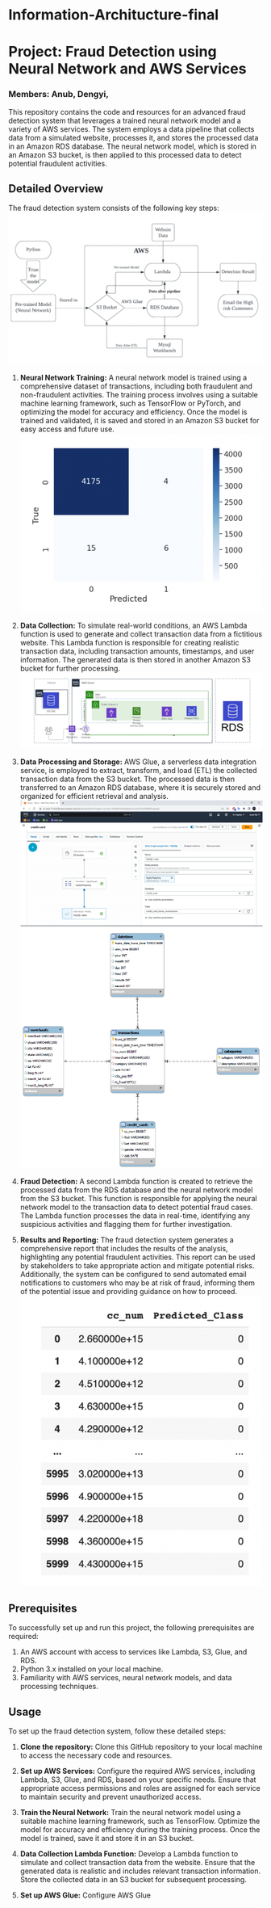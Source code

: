 # Information-Architucture-final
# Project: Fraud Detection using Neural Network and AWS Services
### Members: Anub, Dengyi,
This repository contains the code and resources for an advanced fraud detection system that leverages a trained neural network model and a variety of AWS services. The system employs a data pipeline that collects data from a simulated website, processes it, and stores the processed data in an Amazon RDS database. The neural network model, which is stored in an Amazon S3 bucket, is then applied to this processed data to detect potential fraudulent activities.

## Detailed Overview

The fraud detection system consists of the following key steps:
![Workflow Diagram](https://github.com/DengyiLiu/Information-Architucture-final/blob/main/Screen%20Shot%202023-05-11%20at%2011.45.03%20PM.png)
1. **Neural Network Training:** A neural network model is trained using a comprehensive dataset of transactions, including both fraudulent and non-fraudulent activities. The training process involves using a suitable machine learning framework, such as TensorFlow or PyTorch, and optimizing the model for accuracy and efficiency. Once the model is trained and validated, it is saved and stored in an Amazon S3 bucket for easy access and future use.
![Model Performance](https://github.com/DengyiLiu/Information-Architucture-final/blob/main/Screen%20Shot%202023-05-11%20at%2011.51.55%20PM.png)
2. **Data Collection:** To simulate real-world conditions, an AWS Lambda function is used to generate and collect transaction data from a fictitious website. This Lambda function is responsible for creating realistic transaction data, including transaction amounts, timestamps, and user information. The generated data is then stored in another Amazon S3 bucket for further processing.
![Collect data Diagram](https://github.com/DengyiLiu/Information-Architucture-final/blob/main/451683853078_.pic.jpg)
3. **Data Processing and Storage:** AWS Glue, a serverless data integration service, is employed to extract, transform, and load (ETL) the collected transaction data from the S3 bucket. The processed data is then transferred to an Amazon RDS database, where it is securely stored and organized for efficient retrieval and analysis.
![Glue Job Diagram](https://github.com/DengyiLiu/Information-Architucture-final/blob/main/491683853079_.pic.jpg)
![Star Schema](https://github.com/DengyiLiu/Information-Architucture-final/blob/main/561683853087_.pic.jpg)

4. **Fraud Detection:** A second Lambda function is created to retrieve the processed data from the RDS database and the neural network model from the S3 bucket. This function is responsible for applying the neural network model to the transaction data to detect potential fraud cases. The Lambda function processes the data in real-time, identifying any suspicious activities and flagging them for further investigation.

5. **Results and Reporting:** The fraud detection system generates a comprehensive report that includes the results of the analysis, highlighting any potential fraudulent activities. This report can be used by stakeholders to take appropriate action and mitigate potential risks. Additionally, the system can be configured to send automated email notifications to customers who may be at risk of fraud, informing them of the potential issue and providing guidance on how to proceed.
![Result picture](https://github.com/DengyiLiu/Information-Architucture-final/blob/main/Screen%20Shot%202023-05-11%20at%2011.50.49%20PM.png)
## Prerequisites

To successfully set up and run this project, the following prerequisites are required:

1. An AWS account with access to services like Lambda, S3, Glue, and RDS.
2. Python 3.x installed on your local machine.
3. Familiarity with AWS services, neural network models, and data processing techniques.

## Usage

To set up the fraud detection system, follow these detailed steps:

1. **Clone the repository:** Clone this GitHub repository to your local machine to access the necessary code and resources.

2. **Set up AWS Services:** Configure the required AWS services, including Lambda, S3, Glue, and RDS, based on your specific needs. Ensure that appropriate access permissions and roles are assigned for each service to maintain security and prevent unauthorized access.

3. **Train the Neural Network:** Train the neural network model using a suitable machine learning framework, such as TensorFlow. Optimize the model for accuracy and efficiency during the training process. Once the model is trained, save it and store it in an S3 bucket.

4. **Data Collection Lambda Function:** Develop a Lambda function to simulate and collect transaction data from the website. Ensure that the generated data is realistic and includes relevant transaction information. Store the collected data in an S3 bucket for subsequent processing.

5. **Set up AWS Glue:** Configure AWS Glue
